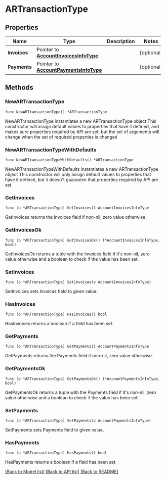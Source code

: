 # ARTransactionType

## Properties

Name | Type | Description | Notes
------------ | ------------- | ------------- | -------------
**Invoices** | Pointer to [**AccountInvoicesInfoType**](AccountInvoicesInfoType.md) |  | [optional] 
**Payments** | Pointer to [**AccountPaymentsInfoType**](AccountPaymentsInfoType.md) |  | [optional] 

## Methods

### NewARTransactionType

`func NewARTransactionType() *ARTransactionType`

NewARTransactionType instantiates a new ARTransactionType object
This constructor will assign default values to properties that have it defined,
and makes sure properties required by API are set, but the set of arguments
will change when the set of required properties is changed

### NewARTransactionTypeWithDefaults

`func NewARTransactionTypeWithDefaults() *ARTransactionType`

NewARTransactionTypeWithDefaults instantiates a new ARTransactionType object
This constructor will only assign default values to properties that have it defined,
but it doesn't guarantee that properties required by API are set

### GetInvoices

`func (o *ARTransactionType) GetInvoices() AccountInvoicesInfoType`

GetInvoices returns the Invoices field if non-nil, zero value otherwise.

### GetInvoicesOk

`func (o *ARTransactionType) GetInvoicesOk() (*AccountInvoicesInfoType, bool)`

GetInvoicesOk returns a tuple with the Invoices field if it's non-nil, zero value otherwise
and a boolean to check if the value has been set.

### SetInvoices

`func (o *ARTransactionType) SetInvoices(v AccountInvoicesInfoType)`

SetInvoices sets Invoices field to given value.

### HasInvoices

`func (o *ARTransactionType) HasInvoices() bool`

HasInvoices returns a boolean if a field has been set.

### GetPayments

`func (o *ARTransactionType) GetPayments() AccountPaymentsInfoType`

GetPayments returns the Payments field if non-nil, zero value otherwise.

### GetPaymentsOk

`func (o *ARTransactionType) GetPaymentsOk() (*AccountPaymentsInfoType, bool)`

GetPaymentsOk returns a tuple with the Payments field if it's non-nil, zero value otherwise
and a boolean to check if the value has been set.

### SetPayments

`func (o *ARTransactionType) SetPayments(v AccountPaymentsInfoType)`

SetPayments sets Payments field to given value.

### HasPayments

`func (o *ARTransactionType) HasPayments() bool`

HasPayments returns a boolean if a field has been set.


[[Back to Model list]](../README.md#documentation-for-models) [[Back to API list]](../README.md#documentation-for-api-endpoints) [[Back to README]](../README.md)


